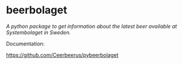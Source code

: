 ﻿# beerbolaget

_A python package to get information about the latest beer available at Systembolaget in Sweden._

Documentation:

https://github.com/Ceerbeerus/pybeerbolaget
